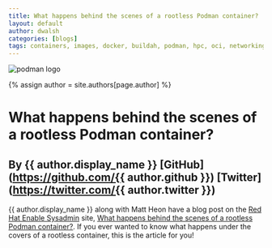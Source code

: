 ```yaml
---
title: What happens behind the scenes of a rootless Podman container? 
layout: default
author: dwalsh 
categories: [blogs]
tags: containers, images, docker, buildah, podman, hpc, oci, networking, runtime, windows, microsoft
---
```

![podman logo](https://podman.io/images/podman.svg)

{% assign author = site.authors[page.author] %}

# What happens behind the scenes of a rootless Podman container? 
## By {{ author.display_name }} [GitHub](https://github.com/{{ author.github }}) [Twitter](https://twitter.com/{{ author.twitter }})

{{ author.display_name }} along with Matt Heon have a blog post on the [Red Hat Enable Sysadmin](https://www.redhat.com/sysadmin/) site, [What happens behind the scenes of a rootless Podman container?](https://www.redhat.com/sysadmin/behind-scenes-podman).  If you ever wanted to know what happens under the covers of a rootless container, this is the article for you!

